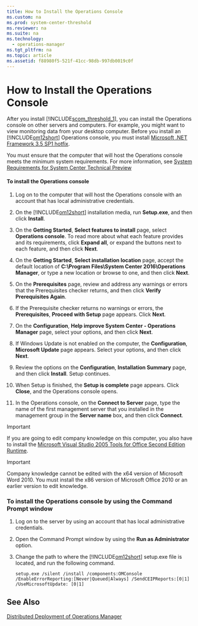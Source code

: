 ```yaml
---
title: How to Install the Operations Console
ms.custom: na
ms.prod: system-center-threshold
ms.reviewer: na
ms.suite: na
ms.technology: 
  - operations-manager
ms.tgt_pltfrm: na
ms.topic: article
ms.assetid: f88980f5-521f-41cc-98db-997db0019c0f
---
```

# How to Install the Operations Console
After you install [!INCLUDE[scom_threshold_1](../../includes/scom_threshold_1_md.md)], you can install the Operations console on other servers and computers. For example, you might want to view monitoring data from your desktop computer. Before you install an [!INCLUDE[om12short](../../includes/om12short_md.md)] Operations console, you must install [Microsoft .NET Framework 3.5 SP1 hotfix](http://go.microsoft.com/fwlink/p/?LinkID=194637).

You must ensure that the computer that will host the Operations console meets the minimum system requirements. For more information, see [System Requirements for System Center Technical Preview](../../system-requirements/System-Requirements-for-System-Center-Technical-Preview.md)

#### To install the Operations console

1.  Log on to the computer that will host the Operations console with an account that has local administrative credentials.

2.  On the [!INCLUDE[om12short](../../includes/om12short_md.md)] installation media, run **Setup.exe**, and then click **Install**.

3.  On the **Getting Started**, **Select features to install** page, select **Operations console**. To read more about what each feature provides and its requirements, click **Expand all**, or expand the buttons next to each feature, and then click **Next**.

4.  On the **Getting Started**, **Select installation location** page, accept the default location of **C:\\Program Files\\System Center 2016\\Operations Manager**, or type a new location or browse to one, and then click **Next**.

5.  On the **Prerequisites** page, review and address any warnings or errors that the Prerequisites checker returns, and then click **Verify Prerequisites Again**.

6.  If the Prerequisite checker returns no warnings or errors, the **Prerequisites**, **Proceed with Setup** page appears. Click **Next**.

7.  On the **Configuration**, **Help improve System Center \- Operations Manager** page, select your options, and then click **Next**.

8.  If Windows Update is not enabled on the computer, the **Configuration**, **Microsoft Update** page appears. Select your options, and then click **Next**.

9. Review the options on the **Configuration**, **Installation Summary** page, and then click **Install**. Setup continues.

10. When Setup is finished, the **Setup is complete** page appears. Click **Close**, and the Operations console opens.

11. In the Operations console, on the **Connect to Server** page, type the name of the first management server that you installed in the management group in the **Server name** box, and then click **Connect**.

> [!IMPORTANT]
> If you are going to edit company knowledge on this computer, you also have to install the [Microsoft Visual Studio 2005 Tools for Office Second Edition Runtime](http://go.microsoft.com/fwlink/p/?LinkId=74969).

> [!IMPORTANT]
> Company knowledge cannot be edited with the x64 version of Microsoft Word 2010. You must install the x86 version of Microsoft Office 2010 or an earlier version to edit knowledge.

### To install the Operations console by using the Command Prompt window

1.  Log on to the server by using an account that has local administrative credentials.

2.  Open the Command Prompt window by using the **Run as Administrator** option.

3.  Change the path to where the [!INCLUDE[om12short](../../includes/om12short_md.md)] setup.exe file is located, and run the following command.

    ```
    setup.exe /silent /install /components:OMConsole /EnableErrorReporting:[Never|Queued|Always] /SendCEIPReports:[0|1] /UseMicrosoftUpdate: [0|1]
    ```

## See Also
[Distributed Deployment of Operations Manager](Distributed-Deployment-of-Operations-Manager.md)


